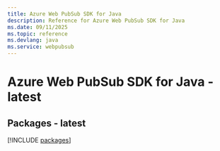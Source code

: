 ```yaml
---
title: Azure Web PubSub SDK for Java
description: Reference for Azure Web PubSub SDK for Java
ms.date: 09/11/2025
ms.topic: reference
ms.devlang: java
ms.service: webpubsub
---
```

# Azure Web PubSub SDK for Java - latest
## Packages - latest
[!INCLUDE [packages](web-pubsub-index.md)]